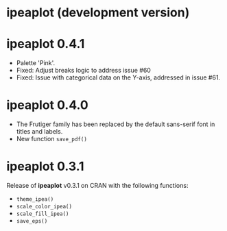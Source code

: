 # ipeaplot (development version)

# ipeaplot 0.4.1
  * Palette 'Pink'.
  * Fixed: Adjust breaks logic to address issue #60
  * Fixed: Issue with categorical data on the Y-axis, addressed in issue #61.
    
# ipeaplot 0.4.0
  * The Frutiger family has been replaced by the default sans-serif font in titles and labels.
  * New function `save_pdf()`

# ipeaplot 0.3.1

Release of **ipeaplot** v0.3.1 on CRAN with the following functions:

  * `theme_ipea()`
  * `scale_color_ipea()`
  * `scale_fill_ipea()`
  * `save_eps()`
  

